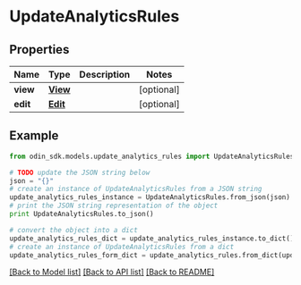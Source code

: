 # UpdateAnalyticsRules


## Properties

Name | Type | Description | Notes
------------ | ------------- | ------------- | -------------
**view** | [**View**](View.md) |  | [optional] 
**edit** | [**Edit**](Edit.md) |  | [optional] 

## Example

```python
from odin_sdk.models.update_analytics_rules import UpdateAnalyticsRules

# TODO update the JSON string below
json = "{}"
# create an instance of UpdateAnalyticsRules from a JSON string
update_analytics_rules_instance = UpdateAnalyticsRules.from_json(json)
# print the JSON string representation of the object
print UpdateAnalyticsRules.to_json()

# convert the object into a dict
update_analytics_rules_dict = update_analytics_rules_instance.to_dict()
# create an instance of UpdateAnalyticsRules from a dict
update_analytics_rules_form_dict = update_analytics_rules.from_dict(update_analytics_rules_dict)
```
[[Back to Model list]](../README.md#documentation-for-models) [[Back to API list]](../README.md#documentation-for-api-endpoints) [[Back to README]](../README.md)



